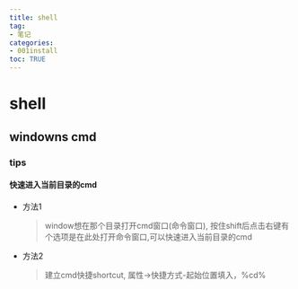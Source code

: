 ```yaml
---
title: shell
tag: 
- 笔记
categories:
- 001install
toc: TRUE
---
```

<h1 id="shell">shell</h1>
<h2 id="windowns-cmd">windowns cmd</h2>
<h3 id="tips">tips</h3>
<h4 id="快速进入当前目录的cmd">快速进入当前目录的cmd</h4>
<ul>
<li><p>方法1</p>
<blockquote>
<p>window想在那个目录打开cmd窗口(命令窗口), 按住shift后点击右键有个选项是在此处打开命令窗口,可以快速进入当前目录的cmd</p>
</blockquote></li>
<li><p>方法2</p>
<blockquote>
<p>建立cmd快捷shortcut, 属性-&gt;快捷方式-起始位置填入，%cd%</p>
</blockquote></li>
</ul>
